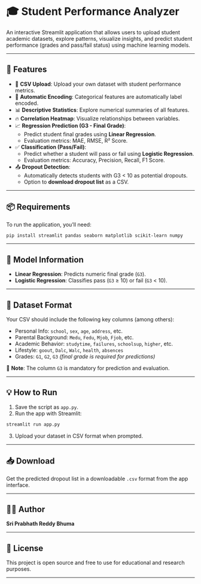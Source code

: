 # 🎓 Student Performance Analyzer

An interactive Streamlit application that allows users to upload student academic datasets, explore patterns, visualize insights, and predict student performance (grades and pass/fail status) using machine learning models.

---

## 🚀 Features

- 📁 **CSV Upload**: Upload your own dataset with student performance metrics.
- 🧠 **Automatic Encoding**: Categorical features are automatically label encoded.
- 📊 **Descriptive Statistics**: Explore numerical summaries of all features.
- 🔥 **Correlation Heatmap**: Visualize relationships between variables.
- 📈 **Regression Prediction (G3 - Final Grade)**:
  - Predict student final grades using **Linear Regression**.
  - Evaluation metrics: MAE, RMSE, R² Score.
- ✅ **Classification (Pass/Fail)**:
  - Predict whether a student will pass or fail using **Logistic Regression**.
  - Evaluation metrics: Accuracy, Precision, Recall, F1 Score.
- 📤 **Dropout Detection**:
  - Automatically detects students with G3 < 10 as potential dropouts.
  - Option to **download dropout list** as a CSV.

---

## 📦 Requirements

To run the application, you’ll need:

```bash
pip install streamlit pandas seaborn matplotlib scikit-learn numpy
```

---

## 🧠 Model Information

- **Linear Regression**: Predicts numeric final grade (`G3`).
- **Logistic Regression**: Classifies pass (`G3` ≥ 10) or fail (`G3` < 10).

---

## 📁 Dataset Format

Your CSV should include the following key columns (among others):

- Personal Info: `school`, `sex`, `age`, `address`, etc.
- Parental Background: `Medu`, `Fedu`, `Mjob`, `Fjob`, etc.
- Academic Behavior: `studytime`, `failures`, `schoolsup`, `higher`, etc.
- Lifestyle: `goout`, `Dalc`, `Walc`, `health`, `absences`
- Grades: `G1`, `G2`, `G3` *(final grade is required for predictions)*

📌 **Note**: The column `G3` is mandatory for prediction and evaluation.

---

## 💡 How to Run

1. Save the script as `app.py`.
2. Run the app with Streamlit:

```bash
streamlit run app.py
```

3. Upload your dataset in CSV format when prompted.

---


## 📥 Download

Get the predicted dropout list in a downloadable `.csv` format from the app interface.

---

## 🧑‍💻 Author

**Sri Prabhath Reddy Bhuma**

---

## 📄 License

This project is open source and free to use for educational and research purposes.

---
